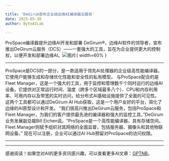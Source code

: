 ```yaml
---

title: 'DeGirum宣布企业级边缘AI编译器云服务'
date: 2025-05-30
author: ByteAILab

---
```


ProSpace编译器提升边缘AI开发和部署
DeGirum®，边缘AI软件的领导者，宣布推出DeGirum云服务（DCS）——一套强大的工具，旨在为企业提供更大的控制权，以便开发和部署边缘AI。![图片](https://ai-techpark.com/wp-content/uploads/DeGirum-1.jpg){ width=60% }

---

ProSpace是DCS的一部分，是一款适用于领先AI处理器的企业级高性能编译器。它使用户能够生成和存储优化性能和安全性的私有模型。
与ProSpace配合的是Fleet Manager，这是一个强大的工具，用于监控和管理数千个同时运行的边缘AI设备。它提供对正常运行时间、温度（跨多个区域最多八个）、CPU和内存利用率、可用内存以及带宽的实时访问，给分布式AI基础设施提供了全面的可见性。
这两个工具都可以通过DeGirum AI Hub获取，这是一个用户友好的平台，简化了边缘的AI原型设计和开发。
“我们很高兴推出DeGirum云服务，包括ProSpace和Fleet Manager，为我们的客户提供最先进的编译器和强大的监控工具，”DeGirum业务发展副总裁Bill Eichen说。“ProSpace是一个高性能编译器，具有存储空间。Fleet Manager则赋予组织对其网络的全面监督，包括服务器、摄像头和其他物联网设备。”
现在可以注册，企业可以通过AI Hub预留对ProSpace的访问权限。

---
---
感谢阅读！如果您对AI的更多资讯感兴趣，可以查看更多AI文章：[GPTNB](https://gptnb.com)。